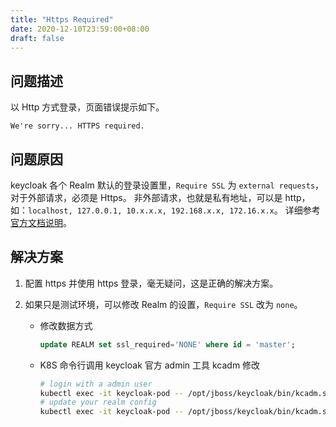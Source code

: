 ```yaml
---
title: "Https Required"
date: 2020-12-10T23:59:00+08:00
draft: false
---
```


## 问题描述

以 Http 方式登录，页面错误提示如下。

`We're sorry... HTTPS required.`

## 问题原因

keycloak 各个 Realm 默认的登录设置里，`Require SSL` 为 `external requests`，对于外部请求，必须是 Https。
非外部请求，也就是私有地址，可以是 http，如：`localhost, 127.0.0.1, 10.x.x.x, 192.168.x.x, 172.16.x.x`。
详细参考[官方文档说明](https://www.keycloak.org/docs/latest/server_installation/index.html#setting-up-https-ssl)。

## 解决方案

1. 配置 https 并使用 https 登录，毫无疑问，这是正确的解决方案。
2. 如果只是测试环境，可以修改 Realm 的设置，`Require SSL` 改为 `none`。

   - 修改数据方式

     ```sql
     update REALM set ssl_required='NONE' where id = 'master';
     ```

   - K8S 命令行调用 keycloak 官方 admin 工具 kcadm 修改

     ```bash
     # login with a admin user
     kubectl exec -it keycloak-pod -- /opt/jboss/keycloak/bin/kcadm.sh config credentials --server http://localhost:8080/auth --realm master --user admin --password admin-password
     # update your realm config
     kubectl exec -it keycloak-pod -- /opt/jboss/keycloak/bin/kcadm.sh update realms/master -s sslRequired=none
     ```
